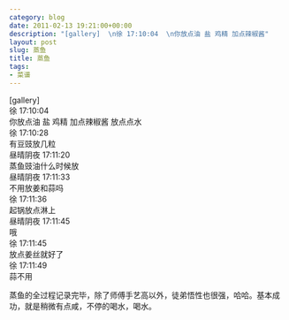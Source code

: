 ```yaml
---
category: blog
date: 2011-02-13 19:21:00+00:00
description: "[gallery]  \n徐 17:10:04  \n你放点油 盐 鸡精 加点辣椒酱"
layout: post
slug: 蒸鱼
title: 蒸鱼
tags:
- 菜谱
---
```


[gallery]  
徐 17:10:04  
你放点油 盐 鸡精 加点辣椒酱 放点点水   
徐 17:10:28   
有豆豉放几粒   
昼晴阴夜 17:11:20   
蒸鱼豉油什么时候放   
昼晴阴夜 17:11:33   
不用放姜和蒜吗   
徐 17:11:36   
起锅放点淋上   
昼晴阴夜 17:11:45   
哦   
徐 17:11:45   
放点姜丝就好了    
徐 17:11:49   
蒜不用   
  
蒸鱼的全过程记录完毕，除了师傅手艺高以外，徒弟悟性也很强，哈哈。基本成功，就是稍微有点咸，不停的喝水，喝水。

